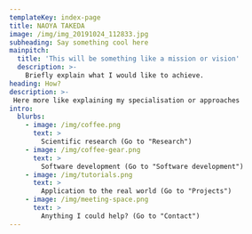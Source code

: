 ```yaml
---
templateKey: index-page
title: NAOYA TAKEDA
image: /img/img_20191024_112833.jpg
subheading: Say something cool here
mainpitch:
  title: 'This will be something like a mission or vision'
  description: >-
    Briefly explain what I would like to achieve.
heading: How?
description: >-
 Here more like explaining my specialisation or approaches
intro:
  blurbs:
    - image: /img/coffee.png
      text: >
        Scientific research (Go to "Research")
    - image: /img/coffee-gear.png
      text: >
        Software development (Go to "Software development")
    - image: /img/tutorials.png
      text: >
        Application to the real world (Go to "Projects")
    - image: /img/meeting-space.png
      text: >
        Anything I could help? (Go to "Contact")
---
```


